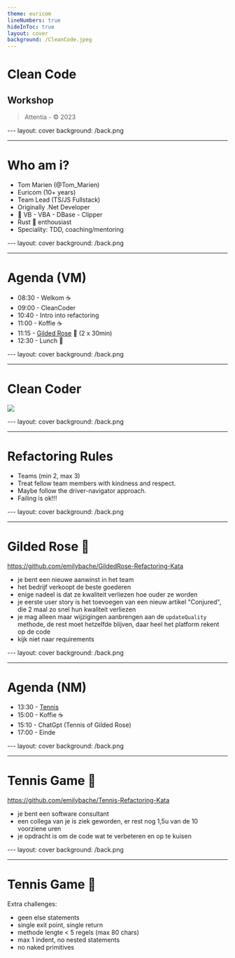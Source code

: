 ```yaml
---
theme: euricom
lineNumbers: true
hideInToc: true
layout: cover
background: /CleanCode.jpeg
---
```


# Clean Code

## Workshop

> Attentia - ©️ 2023

---<!-- prettier-ignore -->
layout: cover
background: /back.png

---

# Who am i?

<v-clicks>

- Tom Marien (@Tom_Marien)
- Euricom (10+ years)
- Team Lead (TS/JS Fullstack)
- Originally .Net Developer
- 🦕 VB - VBA - DBase - Clipper
- Rust 🦀 enthousiast
- Speciality: TDD, coaching/mentoring

</v-clicks>

---<!-- prettier-ignore -->
layout: cover
background: /back.png

---

# Agenda (VM)

<v-clicks>

- 08:30 - Welkom ☕
- 09:00 - CleanCoder
- 10:40 - Intro into refactoring
- 11:00 - Koffie ☕
- 11:15 - [Gilded Rose](https://github.com/emilybache/GildedRose-Refactoring-Kata) 🌹 (2 x 30min)
- 12:30 - Lunch 🥪

</v-clicks>

---<!-- prettier-ignore -->
layout: cover
background: /back.png

---

# Clean Coder

<img src="/robert-martin.jpg" />

---<!-- prettier-ignore -->
layout: cover
background: /back.png

---

# Refactoring Rules

<v-clicks>

- Teams (min 2, max 3)
- Treat fellow team members with kindness and respect.
- Maybe follow the driver-navigator approach.
- Failing is ok!!!

</v-clicks>

---<!-- prettier-ignore -->
layout: cover
background: /back.png

---

# Gilded Rose 🌹

https://github.com/emilybache/GildedRose-Refactoring-Kata

<v-clicks>

- je bent een nieuwe aanwinst in het team
- het bedrijf verkoopt de beste goederen
- enige nadeel is dat ze kwaliteit verliezen hoe ouder ze worden
- je eerste user story is het toevoegen van een nieuw artikel "Conjured", die 2 maal zo snel hun kwaliteit verliezen
- je mag alleen maar wijzigingen aanbrengen aan de `updateQuality` methode, de rest moet hetzelfde blijven, daar heel het platform rekent op de code
- kijk niet naar requirements

</v-clicks>

---<!-- prettier-ignore -->
layout: cover
background: /back.png

---

# Agenda (NM)

<v-clicks>

- 13:30 - [Tennis](https://github.com/emilybache/Tennis-Refactoring-Kata)
- 15:00 - Koffie ☕
- 15:10 - ChatGpt (Tennis of Gilded Rose)
- 17:00 - Einde

</v-clicks>

---<!-- prettier-ignore -->
layout: cover
background: /back.png

---

# Tennis Game 🎾

https://github.com/emilybache/Tennis-Refactoring-Kata

<v-clicks>

- je bent een software consultant
- een collega van je is ziek geworden, er rest nog 1,5u van de 10 voorziene uren
- je opdracht is om de code wat te verbeteren en op te kuisen

</v-clicks>

---<!-- prettier-ignore -->
layout: cover
background: /back.png

---

# Tennis Game 🎾

Extra challenges:

<v-clicks>

- geen else statements
- single exit point, single return
- methode lengte < 5 regels (max 80 chars)
- max 1 indent, no nested statements
- no naked primitives

</v-clicks>
